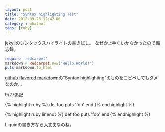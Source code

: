 ```yaml
---
layout: post
title: "Syntax highlighting Test"
date: 2012-09-26 12:42:00
category : whatnot
tags: [ruby]
---
```

jekyllのシンタックスハイライトの書き試し。
なぜか上手くいかなかったので備忘録。

<!--more-->

```ruby
require 'redcarpet'
markdown = Redcarpet.new("Hello World!")
puts markdown.to_html
```

[github flavored markdown](http://github.github.com/github-flavored-markdown/)の"Syntax highlighting"のものをコピペしてもダメなのか...



9/27追記

{% highlight ruby %}
def foo
  puts 'foo'
end
{% endhighlight %}


{% highlight ruby linenos %}
def foo
  puts 'foo'
end
{% endhighlight %}

Liquidの書き方なら大丈夫なのね。
